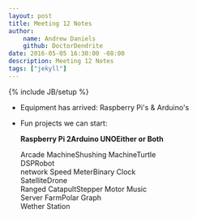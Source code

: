 ```yaml
---
layout: post
title: Meeting 12 Notes
author:
    name: Andrew Daniels
    github: DoctorDendrite
date: 2016-05-05 16:30:00 -08:00
description: Meeting 12 Notes
tags: ["jekyll"]
---
```

{% include JB/setup %}

- Equipment has arrived: Raspberry Pi's & Arduino's

- Fun projects we can start:

	**Raspberry Pi 2**<tab><tab><tab>**Arduino UNO**<tab><tab><tab><tab>**Either or Both**
	
	Arcade Machine<tab><tab><tab><tab>Shushing Machine<tab><tab><tab><tab>Turtle<br>
	DSP<tab><tab><tab><tab><tab><tab><tab>Robot<br>
	network Speed Meter<tab><tab><tab>Binary Clock<br>
	Satellite<tab><tab><tab><tab><tab>Drone<br>
	Ranged Catapult<tab><tab><tab>Stepper Motor Music<br>
	Server Farm<tab><tab><tab><tab><tab>Polar Graph<br>
	<tab><tab><tab><tab><tab><tab><tab>Wether Station